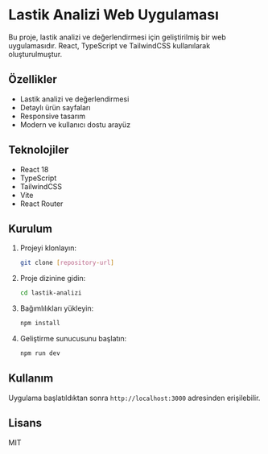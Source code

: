 # Lastik Analizi Web Uygulaması

Bu proje, lastik analizi ve değerlendirmesi için geliştirilmiş bir web uygulamasıdır. React, TypeScript ve TailwindCSS kullanılarak oluşturulmuştur.

## Özellikler

- Lastik analizi ve değerlendirmesi
- Detaylı ürün sayfaları
- Responsive tasarım
- Modern ve kullanıcı dostu arayüz

## Teknolojiler

- React 18
- TypeScript
- TailwindCSS
- Vite
- React Router

## Kurulum

1. Projeyi klonlayın:
   ```bash
   git clone [repository-url]
   ```

2. Proje dizinine gidin:
   ```bash
   cd lastik-analizi
   ```

3. Bağımlılıkları yükleyin:
   ```bash
   npm install
   ```

4. Geliştirme sunucusunu başlatın:
   ```bash
   npm run dev
   ```

## Kullanım

Uygulama başlatıldıktan sonra `http://localhost:3000` adresinden erişilebilir.

## Lisans

MIT 
